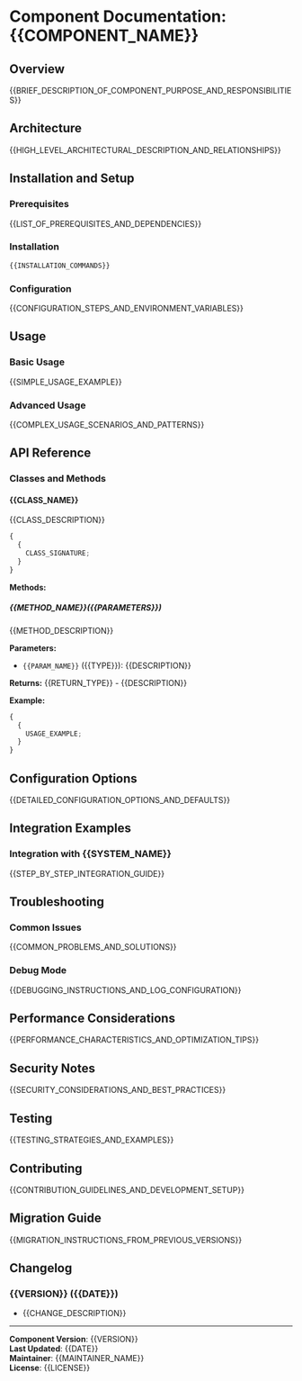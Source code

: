 # Component Documentation: {{COMPONENT_NAME}}

## Overview

{{BRIEF_DESCRIPTION_OF_COMPONENT_PURPOSE_AND_RESPONSIBILITIES}}

## Architecture

{{HIGH_LEVEL_ARCHITECTURAL_DESCRIPTION_AND_RELATIONSHIPS}}

## Installation and Setup

### Prerequisites

{{LIST_OF_PREREQUISITES_AND_DEPENDENCIES}}

### Installation

```bash
{{INSTALLATION_COMMANDS}}
```

### Configuration

{{CONFIGURATION_STEPS_AND_ENVIRONMENT_VARIABLES}}

## Usage

### Basic Usage

{{SIMPLE_USAGE_EXAMPLE}}

### Advanced Usage

{{COMPLEX_USAGE_SCENARIOS_AND_PATTERNS}}

## API Reference

### Classes and Methods

#### {{CLASS_NAME}}

{{CLASS_DESCRIPTION}}

```typescript
{
  {
    CLASS_SIGNATURE;
  }
}
```

**Methods:**

##### {{METHOD_NAME}}({{PARAMETERS}})

{{METHOD_DESCRIPTION}}

**Parameters:**

- `{{PARAM_NAME}}` ({{TYPE}}): {{DESCRIPTION}}

**Returns:** {{RETURN_TYPE}} - {{DESCRIPTION}}

**Example:**

```typescript
{
  {
    USAGE_EXAMPLE;
  }
}
```

## Configuration Options

{{DETAILED_CONFIGURATION_OPTIONS_AND_DEFAULTS}}

## Integration Examples

### Integration with {{SYSTEM_NAME}}

{{STEP_BY_STEP_INTEGRATION_GUIDE}}

## Troubleshooting

### Common Issues

{{COMMON_PROBLEMS_AND_SOLUTIONS}}

### Debug Mode

{{DEBUGGING_INSTRUCTIONS_AND_LOG_CONFIGURATION}}

## Performance Considerations

{{PERFORMANCE_CHARACTERISTICS_AND_OPTIMIZATION_TIPS}}

## Security Notes

{{SECURITY_CONSIDERATIONS_AND_BEST_PRACTICES}}

## Testing

{{TESTING_STRATEGIES_AND_EXAMPLES}}

## Contributing

{{CONTRIBUTION_GUIDELINES_AND_DEVELOPMENT_SETUP}}

## Migration Guide

{{MIGRATION_INSTRUCTIONS_FROM_PREVIOUS_VERSIONS}}

## Changelog

### {{VERSION}} ({{DATE}})

- {{CHANGE_DESCRIPTION}}

---

**Component Version**: {{VERSION}}  
**Last Updated**: {{DATE}}  
**Maintainer**: {{MAINTAINER_NAME}}  
**License**: {{LICENSE}}
